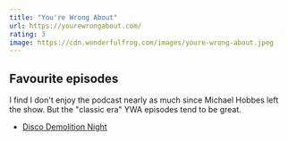 ```yaml
---
title: "You're Wrong About"
url: https://yourewrongabout.com/
rating: 3
image: https://cdn.wonderfulfrog.com/images/youre-wrong-about.jpeg
---
```


## Favourite episodes

I find I don't enjoy the podcast nearly as much since Michael Hobbes left the show. But the "classic era" YWA episodes tend to be great.

- [Disco Demolition Night](https://www.buzzsprout.com/1112270/4815227-disco-demolition-night)
